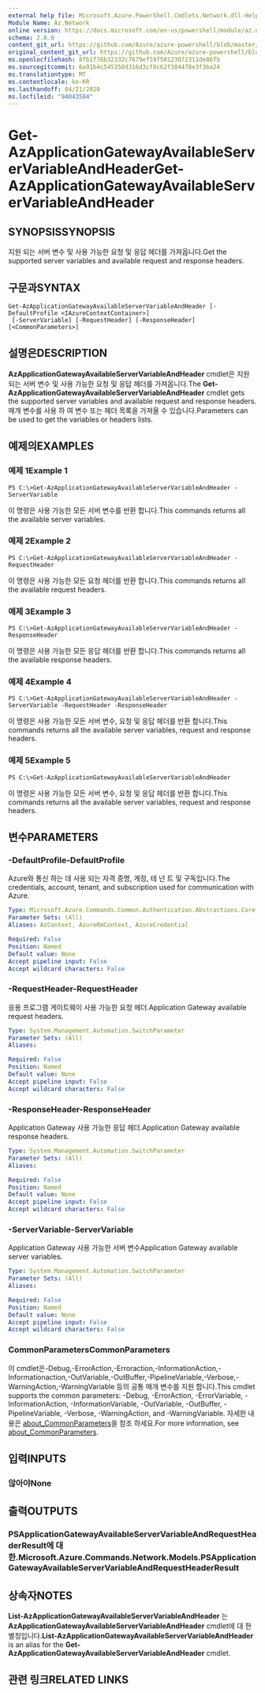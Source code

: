 ```yaml
---
external help file: Microsoft.Azure.PowerShell.Cmdlets.Network.dll-Help.xml
Module Name: Az.Network
online version: https://docs.microsoft.com/en-us/powershell/module/az.network/get-azapplicationgatewayavailableservervariableandheader
schema: 2.0.0
content_git_url: https://github.com/Azure/azure-powershell/blob/master/src/Network/Network/help/Get-AzApplicationGatewayAvailableServerVariableAndHeader.md
original_content_git_url: https://github.com/Azure/azure-powershell/blob/master/src/Network/Network/help/Get-AzApplicationGatewayAvailableServerVariableAndHeader.md
ms.openlocfilehash: 8fb1f76b32332c7679ef59f50123072311de86fb
ms.sourcegitcommit: 6a91b4c545350d316d3cf8c62f384478e3f3ba24
ms.translationtype: MT
ms.contentlocale: ko-KR
ms.lasthandoff: 04/21/2020
ms.locfileid: "94043584"
---
```

# <span data-ttu-id="70357-101">Get-AzApplicationGatewayAvailableServerVariableAndHeader</span><span class="sxs-lookup"><span data-stu-id="70357-101">Get-AzApplicationGatewayAvailableServerVariableAndHeader</span></span>

## <span data-ttu-id="70357-102">SYNOPSIS</span><span class="sxs-lookup"><span data-stu-id="70357-102">SYNOPSIS</span></span>
<span data-ttu-id="70357-103">지원 되는 서버 변수 및 사용 가능한 요청 및 응답 헤더를 가져옵니다.</span><span class="sxs-lookup"><span data-stu-id="70357-103">Get the supported server variables and available request and response headers.</span></span>

## <span data-ttu-id="70357-104">구문과</span><span class="sxs-lookup"><span data-stu-id="70357-104">SYNTAX</span></span>

```
Get-AzApplicationGatewayAvailableServerVariableAndHeader [-DefaultProfile <IAzureContextContainer>]
 [-ServerVariable] [-RequestHeader] [-ResponseHeader] [<CommonParameters>]
```

## <span data-ttu-id="70357-105">설명은</span><span class="sxs-lookup"><span data-stu-id="70357-105">DESCRIPTION</span></span>
<span data-ttu-id="70357-106">**AzApplicationGatewayAvailableServerVariableAndHeader** cmdlet은 지원 되는 서버 변수 및 사용 가능한 요청 및 응답 헤더를 가져옵니다.</span><span class="sxs-lookup"><span data-stu-id="70357-106">The **Get-AzApplicationGatewayAvailableServerVariableAndHeader** cmdlet gets the supported server variables and available request and response headers.</span></span> <span data-ttu-id="70357-107">매개 변수를 사용 하 여 변수 또는 헤더 목록을 가져올 수 있습니다.</span><span class="sxs-lookup"><span data-stu-id="70357-107">Parameters can be used to get the variables or headers lists.</span></span>

## <span data-ttu-id="70357-108">예제의</span><span class="sxs-lookup"><span data-stu-id="70357-108">EXAMPLES</span></span>

### <span data-ttu-id="70357-109">예제 1</span><span class="sxs-lookup"><span data-stu-id="70357-109">Example 1</span></span>
```
PS C:\>Get-AzApplicationGatewayAvailableServerVariableAndHeader -ServerVariable
```

<span data-ttu-id="70357-110">이 명령은 사용 가능한 모든 서버 변수를 반환 합니다.</span><span class="sxs-lookup"><span data-stu-id="70357-110">This commands returns all the available server variables.</span></span>

### <span data-ttu-id="70357-111">예제 2</span><span class="sxs-lookup"><span data-stu-id="70357-111">Example 2</span></span>
```
PS C:\>Get-AzApplicationGatewayAvailableServerVariableAndHeader -RequestHeader
```

<span data-ttu-id="70357-112">이 명령은 사용 가능한 모든 요청 헤더를 반환 합니다.</span><span class="sxs-lookup"><span data-stu-id="70357-112">This commands returns all the available request headers.</span></span>

### <span data-ttu-id="70357-113">예제 3</span><span class="sxs-lookup"><span data-stu-id="70357-113">Example 3</span></span>
```
PS C:\>Get-AzApplicationGatewayAvailableServerVariableAndHeader -ResponseHeader
```

<span data-ttu-id="70357-114">이 명령은 사용 가능한 모든 응답 헤더를 반환 합니다.</span><span class="sxs-lookup"><span data-stu-id="70357-114">This commands returns all the available response headers.</span></span>

### <span data-ttu-id="70357-115">예제 4</span><span class="sxs-lookup"><span data-stu-id="70357-115">Example 4</span></span>
```
PS C:\>Get-AzApplicationGatewayAvailableServerVariableAndHeader - ServerVariable -RequestHeader -ResponseHeader
```

<span data-ttu-id="70357-116">이 명령은 사용 가능한 모든 서버 변수, 요청 및 응답 헤더를 반환 합니다.</span><span class="sxs-lookup"><span data-stu-id="70357-116">This commands returns all the available server variables, request and response headers.</span></span>

### <span data-ttu-id="70357-117">예제 5</span><span class="sxs-lookup"><span data-stu-id="70357-117">Example 5</span></span>
```
PS C:\>Get-AzApplicationGatewayAvailableServerVariableAndHeader
```

<span data-ttu-id="70357-118">이 명령은 사용 가능한 모든 서버 변수, 요청 및 응답 헤더를 반환 합니다.</span><span class="sxs-lookup"><span data-stu-id="70357-118">This commands returns all the available server variables, request and response headers.</span></span>

## <span data-ttu-id="70357-119">변수</span><span class="sxs-lookup"><span data-stu-id="70357-119">PARAMETERS</span></span>

### <span data-ttu-id="70357-120">-DefaultProfile</span><span class="sxs-lookup"><span data-stu-id="70357-120">-DefaultProfile</span></span>
<span data-ttu-id="70357-121">Azure와 통신 하는 데 사용 되는 자격 증명, 계정, 테 넌 트 및 구독입니다.</span><span class="sxs-lookup"><span data-stu-id="70357-121">The credentials, account, tenant, and subscription used for communication with Azure.</span></span>

```yaml
Type: Microsoft.Azure.Commands.Common.Authentication.Abstractions.Core.IAzureContextContainer
Parameter Sets: (All)
Aliases: AzContext, AzureRmContext, AzureCredential

Required: False
Position: Named
Default value: None
Accept pipeline input: False
Accept wildcard characters: False
```

### <span data-ttu-id="70357-122">-RequestHeader</span><span class="sxs-lookup"><span data-stu-id="70357-122">-RequestHeader</span></span>
<span data-ttu-id="70357-123">응용 프로그램 게이트웨이 사용 가능한 요청 헤더.</span><span class="sxs-lookup"><span data-stu-id="70357-123">Application Gateway available request headers.</span></span>

```yaml
Type: System.Management.Automation.SwitchParameter
Parameter Sets: (All)
Aliases:

Required: False
Position: Named
Default value: None
Accept pipeline input: False
Accept wildcard characters: False
```

### <span data-ttu-id="70357-124">-ResponseHeader</span><span class="sxs-lookup"><span data-stu-id="70357-124">-ResponseHeader</span></span>
<span data-ttu-id="70357-125">Application Gateway 사용 가능한 응답 헤더.</span><span class="sxs-lookup"><span data-stu-id="70357-125">Application Gateway available response headers.</span></span>

```yaml
Type: System.Management.Automation.SwitchParameter
Parameter Sets: (All)
Aliases:

Required: False
Position: Named
Default value: None
Accept pipeline input: False
Accept wildcard characters: False
```

### <span data-ttu-id="70357-126">-ServerVariable</span><span class="sxs-lookup"><span data-stu-id="70357-126">-ServerVariable</span></span>
<span data-ttu-id="70357-127">Application Gateway 사용 가능한 서버 변수</span><span class="sxs-lookup"><span data-stu-id="70357-127">Application Gateway available server variables.</span></span>

```yaml
Type: System.Management.Automation.SwitchParameter
Parameter Sets: (All)
Aliases:

Required: False
Position: Named
Default value: None
Accept pipeline input: False
Accept wildcard characters: False
```

### <span data-ttu-id="70357-128">CommonParameters</span><span class="sxs-lookup"><span data-stu-id="70357-128">CommonParameters</span></span>
<span data-ttu-id="70357-129">이 cmdlet은-Debug,-ErrorAction,-Erroraction,-InformationAction,-Informationaction,-OutVariable,-OutBuffer,-PipelineVariable,-Verbose,-WarningAction,-WarningVariable 등의 공통 매개 변수를 지원 합니다.</span><span class="sxs-lookup"><span data-stu-id="70357-129">This cmdlet supports the common parameters: -Debug, -ErrorAction, -ErrorVariable, -InformationAction, -InformationVariable, -OutVariable, -OutBuffer, -PipelineVariable, -Verbose, -WarningAction, and -WarningVariable.</span></span> <span data-ttu-id="70357-130">자세한 내용은 [about_CommonParameters](http://go.microsoft.com/fwlink/?LinkID=113216)을 참조 하세요.</span><span class="sxs-lookup"><span data-stu-id="70357-130">For more information, see [about_CommonParameters](http://go.microsoft.com/fwlink/?LinkID=113216).</span></span>

## <span data-ttu-id="70357-131">입력</span><span class="sxs-lookup"><span data-stu-id="70357-131">INPUTS</span></span>

### <span data-ttu-id="70357-132">않아야</span><span class="sxs-lookup"><span data-stu-id="70357-132">None</span></span>

## <span data-ttu-id="70357-133">출력</span><span class="sxs-lookup"><span data-stu-id="70357-133">OUTPUTS</span></span>

### <span data-ttu-id="70357-134">PSApplicationGatewayAvailableServerVariableAndRequestHeaderResult에 대 한.</span><span class="sxs-lookup"><span data-stu-id="70357-134">Microsoft.Azure.Commands.Network.Models.PSApplicationGatewayAvailableServerVariableAndRequestHeaderResult</span></span>

## <span data-ttu-id="70357-135">상속자</span><span class="sxs-lookup"><span data-stu-id="70357-135">NOTES</span></span>
<span data-ttu-id="70357-136">**List-AzApplicationGatewayAvailableServerVariableAndHeader** 는 **AzApplicationGatewayAvailableServerVariableAndHeader** cmdlet에 대 한 별칭입니다.</span><span class="sxs-lookup"><span data-stu-id="70357-136">**List-AzApplicationGatewayAvailableServerVariableAndHeader** is an alias for the **Get-AzApplicationGatewayAvailableServerVariableAndHeader** cmdlet.</span></span>

## <span data-ttu-id="70357-137">관련 링크</span><span class="sxs-lookup"><span data-stu-id="70357-137">RELATED LINKS</span></span>
